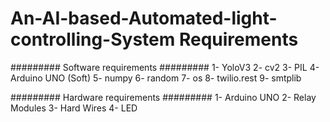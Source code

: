 # An-AI-based-Automated-light-controlling-System Requirements

######### Software requirements #########
1- YoloV3
2- cv2
3- PIL
4- Arduino UNO (Soft)
5- numpy
6- random
7- os
8- twilio.rest
9- smtplib

######### Hardware requirements #########
1- Arduino UNO
2- Relay Modules
3- Hard Wires
4- LED
